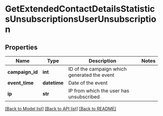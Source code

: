 # GetExtendedContactDetailsStatisticsUnsubscriptionsUserUnsubscription

## Properties
Name | Type | Description | Notes
------------ | ------------- | ------------- | -------------
**campaign_id** | **int** | ID of the campaign which generated the event | 
**event_time** | **datetime** | Date of the event | 
**ip** | **str** | IP from which the user has unsubscribed | 

[[Back to Model list]](../README.md#documentation-for-models) [[Back to API list]](../README.md#documentation-for-api-endpoints) [[Back to README]](../README.md)


